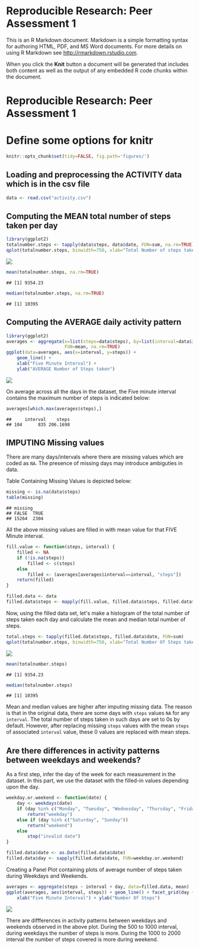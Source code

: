 # Reproducible Research: Peer Assessment 1


This is an R Markdown document. Markdown is a simple formatting syntax for authoring HTML, PDF, and MS Word documents. For more details on using R Markdown see <http://rmarkdown.rstudio.com>.

When you click the **Knit** button a document will be generated that includes both content as well as the output of any embedded R code chunks within the document.

# Reproducible Research: Peer Assessment 1

# Define some options for knitr


```r
knitr::opts_chunk$set(tidy=FALSE, fig.path='figures/')
```

## Loading and preprocessing the ACTIVITY data which is in the csv file


```r
data <- read.csv("activity.csv")
```

## Computing the MEAN total number of steps taken per day


```r
library(ggplot2)
totalnumber.steps <- tapply(data$steps, data$date, FUN=sum, na.rm=TRUE)
qplot(totalnumber.steps, binwidth=750, xlab="Total Number of steps taken each day")
```

![](figures/unnamed-chunk-2-1.png) 

```r
mean(totalnumber.steps, na.rm=TRUE)
```

```
## [1] 9354.23
```

```r
median(totalnumber.steps, na.rm=TRUE)
```

```
## [1] 10395
```

## Computing the AVERAGE daily activity pattern


```r
library(ggplot2)
averages <- aggregate(x=list(steps=data$steps), by=list(interval=data$interval),
                      FUN=mean, na.rm=TRUE)
ggplot(data=averages, aes(x=interval, y=steps)) +
    geom_line() +
    xlab("Five Minute Interval") +
    ylab("AVERAGE Number of Steps taken")
```

![](figures/unnamed-chunk-3-1.png) 

On average across all the days in the dataset, the Five minute interval contains
the maximum number of steps is indicated below:


```r
averages[which.max(averages$steps),]
```

```
##     interval    steps
## 104      835 206.1698
```

## IMPUTING Missing values

There are many days/intervals where there are missing values which are coded as `NA`. The presence of missing days may introduce ambiguties in data.

Table Containing Missing Values is depicted below:


```r
missing <- is.na(data$steps)
table(missing)
```

```
## missing
## FALSE  TRUE 
## 15264  2304
```

All the above missing values are filled in with mean value for that FIVE Minute interval.


```r
fill.value <- function(steps, interval) {
    filled <- NA
    if (!is.na(steps))
        filled <- c(steps)
    else
        filled <- (averages[averages$interval==interval, "steps"])
    return(filled)
}

filled.data <- data
filled.data$steps <- mapply(fill.value, filled.data$steps, filled.data$interval)
```
Now, using the filled data set, let's make a histogram of the total number of steps taken each day and calculate the mean and median total number of steps.


```r
total.steps <- tapply(filled.data$steps, filled.data$date, FUN=sum)
qplot(totalnumber.steps, binwidth=750, xlab="Total Number Of Steps taken each day")
```

![](figures/unnamed-chunk-7-1.png) 

```r
mean(totalnumber.steps)
```

```
## [1] 9354.23
```

```r
median(totalnumber.steps)
```

```
## [1] 10395
```

Mean and median values are higher after imputing missing data. The reason is
that in the original data, there are some days with `steps` values `NA` for 
any `interval`. The total number of steps taken in such days are set to 0s by
default. However, after replacing missing `steps` values with the mean `steps`
of associated `interval` value, these 0 values are replaced with mean steps.

## Are there differences in activity patterns between weekdays and weekends?

As a first step, infer the day of the week for each measurement in the dataset. In
this part, we use the dataset with the filled-in values depending upon the day.


```r
weekday.or.weekend <- function(date) {
    day <- weekdays(date)
    if (day %in% c("Monday", "Tuesday", "Wednesday", "Thursday", "Friday"))
        return("weekday")
    else if (day %in% c("Saturday", "Sunday"))
        return("weekend")
    else
        stop("invalid date")
}

filled.data$date <- as.Date(filled.data$date)
filled.data$day <- sapply(filled.data$date, FUN=weekday.or.weekend)
```

Creating a Panel Plot containing plots of average number of steps taken during Weekdays and Weekends.


```r
averages <- aggregate(steps ~ interval + day, data=filled.data, mean)
ggplot(averages, aes(interval, steps)) + geom_line() + facet_grid(day ~ .) +
    xlab("Five Minute Interval") + ylab("Number Of Steps")
```

![](figures/unnamed-chunk-9-1.png) 

There are diffferences in activity patterns between weekdays and weekends observed in the above plot. During the 500 to 1000 interval, during weekdays the number of steps is more. During the 1000 to 2000 interval the number of steps covered is more during weekend.

